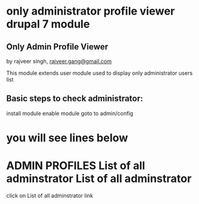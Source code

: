 # only administrator profile viewer drupal 7 module
Only Admin Profile Viewer
-----------------
by rajveer singh, rajveer.gang@gmail.com

This module extends user module used to display only administrator users list 

Basic steps to check administrator:
---------------------------------------

install module
enable module
goto to admin/config

you will see lines below
===========================================
ADMIN PROFILES
List of all adminstrator
List of all adminstrator
===========================================

click on List of all adminstrator link
